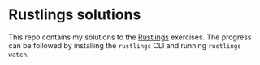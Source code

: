 # Rustlings solutions

This repo contains my solutions to the [Rustlings](https://github.com/rust-lang/rustlings) exercises. The progress can be followed by installing the `rustlings` CLI and running `rustlings watch`. 